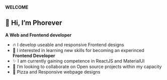 **WELCOME**


## 👋 Hi, I’m Phorever

  **A Web and Frontend developer**
  
  
- 🔥 I develop useable and responsive Frontend designs 
- 🌱 I interested in learning new skills for becoming an experinced **Frontend Developer**
- ✨ I am currently gaining competence in ReactJS and MaterialUI
- 💞️ I’m looking to collaborate on Open source projects within my capacity
- 🍕  Pizza and Responsive webpage designs

<!---
Pho-ever/Pho-ever is a ✨ special ✨ repository because its `README.md` (this file) appears on your GitHub profile.
You can click the Preview link to take a look at your changes.
--->



